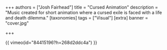 +++
authors = ["Josh Fairhead"]
title = "Cursed Animation"
description = "Music created for short animation where a cursed exile is faced with a life and death dilemma."
[taxonomies]
tags = ["Visual"]
[extra]
banner = "cover.jpg"

+++

{{ vimeo(id="84415196?h=268d2ddc4a") }}
